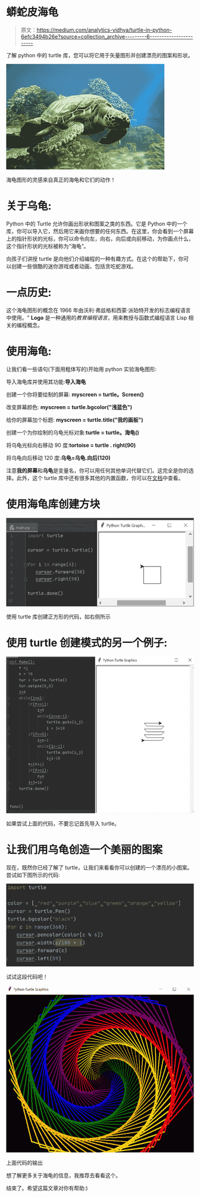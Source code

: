 # 蟒蛇皮海龟

> 原文：<https://medium.com/analytics-vidhya/turtle-in-python-6efc3494b26e?source=collection_archive---------6----------------------->

了解 python 中的 turtle 库，您可以将它用于矢量图形并创建漂亮的图案和形状。

![](img/7b3a7001a1494d426ea870057bfc81cf.png)

海龟图形的灵感来自真正的海龟和它们的动作！

# 关于乌龟:

Python 中的 Turtle 允许你画出形状和图案之类的东西。它是 Python 中的一个库，你可以导入它，然后用它来画你想要的任何东西。在这里，你会看到一个屏幕上的指针形状的光标，你可以命令向左，向右，向后或向前移动，为你画点什么，这个指针形状的光标被称为“海龟”。

向孩子们讲授 turtle 是向他们介绍编程的一种有趣方式。在这个的帮助下，你可以创建一些很酷的迷你游戏或者动画，包括贪吃蛇游戏。

# 一点历史:

这个海龟图形的概念在 1966 年由沃利·弗兹格和西蒙·派珀特开发的标志编程语言中使用。" **Logo** 是一种通用的*教育编程语言*，用来教授与函数式编程语言 Lisp 相关的编程概念。

# 使用海龟:

让我们看一些语句(下面用粗体写的)开始用 python 实验海龟图形:

导入海龟库并使用其功能:**导入海龟**

创建一个你将要绘制的屏幕: **myscreen = turtle。Screen()**

改变屏幕颜色: **myscreen = turtle.bgcolor("浅蓝色")**

给你的屏幕加个标题: **myscreen = turtle.title("我的画板")**

创建一个为你绘制的乌龟光标对象:**turtle = turtle。海龟()**

将乌龟光标向右移动 90 度:**tortoise = turtle . right(90)**

将乌龟向后移动 120 度:**乌龟=乌龟.向后(120)**

注意**我的屏幕**和**乌龟**是变量名，你可以用任何其他单词代替它们。这完全是你的选择。此外，这个 turtle 库中还有很多其他的内置函数，你可以在[文档](https://docs.python.org/3/library/turtle.html)中查看。

# **使用海龟库创建方块**

![](img/41174f1b4b482c2710a2d2d135a1196e.png)

使用 turtle 库创建正方形的代码，如右侧所示

# 使用 turtle 创建模式的另一个例子:

![](img/c7d85beb6e550f79fd3358e79bca06b8.png)

如果尝试上面的代码，不要忘记首先导入 turtle。

# 让我们用乌龟创造一个美丽的图案

现在，既然你已经了解了 turtle，让我们来看看你可以创建的一个漂亮的小图案。尝试如下图所示的代码:

![](img/e777ffc5947c352807fa66b837355971.png)

试试这段代码吧！

![](img/2c29ca5331a0d54a6a3f36942fc43ac0.png)

上面代码的输出

想了解更多关于海龟的信息，我推荐去看看这个。

结束了。希望这篇文章对你有帮助:)